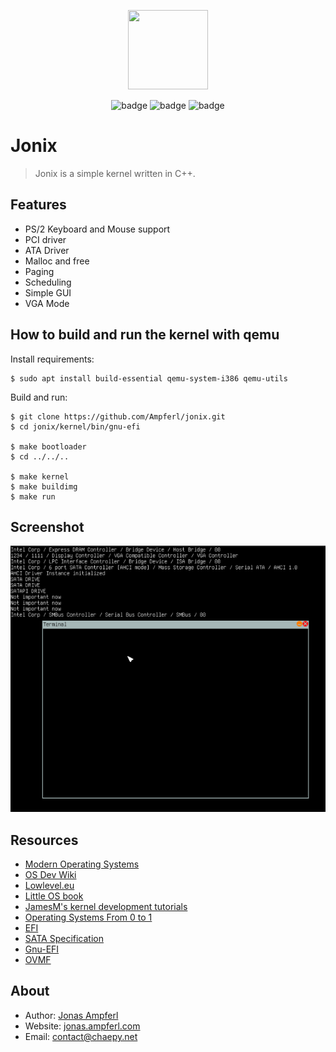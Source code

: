<p align="center">
  <img style="text-align:center" src="https://i.imgur.com/mC38RUG.png" height="127px" width="128px">
</p>

<div style="text-align:center">

![badge](https://img.shields.io/github/last-commit/Ampferl/jonix)
![badge](https://tokei.rs/b1/github/Ampferl/jonix)
![badge](https://badgen.net/github/stars/Ampferl/jonix)

</div>

# Jonix
> Jonix is a simple kernel written in C++. 

## Features
- PS/2 Keyboard and Mouse support
- PCI driver
- ATA Driver
- Malloc and free
- Paging
- Scheduling
- Simple GUI
- VGA Mode

## How to build and run the kernel with qemu
Install requirements:
```shell
$ sudo apt install build-essential qemu-system-i386 qemu-utils
```
Build and run:
```shell
$ git clone https://github.com/Ampferl/jonix.git
$ cd jonix/kernel/bin/gnu-efi

$ make bootloader
$ cd ../../..

$ make kernel
$ make buildimg
$ make run
```

## Screenshot

![Jonix OS Example](documentation/assets/images/README-OS-Example.png)


## Resources
- [Modern Operating Systems](https://www.amazon.de/Modern-Operating-Systems-Andrew-Tanenbaum/dp/1292061421/ref=pd_vtp_1?pd_rd_w=woz7F&pf_rd_p=4e0c7b51-e41d-4568-8470-6e0da61f6c1d&pf_rd_r=5RKT0SZAHSTB74EE6XNE&pd_rd_r=62b20c45-7b68-4640-a583-50b58a4f9404&pd_rd_wg=Ypblr&pd_rd_i=1292061421&psc=1)
- [OS Dev Wiki](https://wiki.osdev.org/Expanded_Main_Page)
- [Lowlevel.eu](http://www.lowlevel.eu/wiki/Hauptseite)
- [Little OS book](https://littleosbook.github.io/)
- [JamesM's kernel development tutorials](http://jamesmolloy.co.uk/tutorial_html/)
- [Operating Systems From 0 to 1](https://tuhdo.github.io/os01/)
- [EFI](http://developer.intel.com/technology/efia)
- [SATA Specification](https://www.intel.com.au/content/dam/www/public/us/en/documents/technical-specifications/serial-ata-ahci-spec-rev1-3-1.pdf#zoom=100)
- [Gnu-EFI](https://github.com/geneC/gnu-efi/tree/master/gnu-efi-3.0)
- [OVMF](https://github.com/tianocore/tianocore.github.io/wiki/OVMF)
  
## About
- Author: [Jonas Ampferl](https://github.com/Ampferl)
- Website: [jonas.ampferl.com](https://jonas.ampferl.com/)
- Email: [contact@chaepy.net](mailto:contact@chaepy.net)
